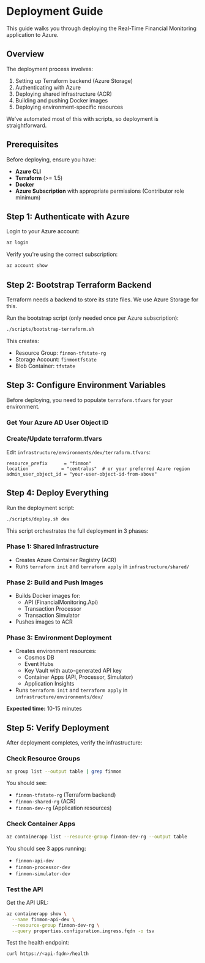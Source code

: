 # Deployment Guide

This guide walks you through deploying the Real-Time Financial Monitoring application to Azure.

## Overview

The deployment process involves:
1. Setting up Terraform backend (Azure Storage)
2. Authenticating with Azure
3. Deploying shared infrastructure (ACR)
4. Building and pushing Docker images
5. Deploying environment-specific resources

We've automated most of this with scripts, so deployment is straightforward.

## Prerequisites

Before deploying, ensure you have:

- **Azure CLI**
- **Terraform** (>= 1.5)
- **Docker**
- **Azure Subscription** with appropriate permissions (Contributor role minimum)

## Step 1: Authenticate with Azure

Login to your Azure account:

```bash
az login
```

Verify you're using the correct subscription:

```bash
az account show
```

## Step 2: Bootstrap Terraform Backend

Terraform needs a backend to store its state files. We use Azure Storage for this.

Run the bootstrap script (only needed once per Azure subscription):

```bash
./scripts/bootstrap-terraform.sh
```

This creates:
- Resource Group: `finmon-tfstate-rg`
- Storage Account: `finmontfstate`
- Blob Container: `tfstate`

## Step 3: Configure Environment Variables

Before deploying, you need to populate `terraform.tfvars` for your environment.

### Get Your Azure AD User Object ID
### Create/Update terraform.tfvars

Edit `infrastructure/environments/dev/terraform.tfvars`:

```hcl
resource_prefix      = "finmon"
location            = "centralus"  # or your preferred Azure region
admin_user_object_id = "your-user-object-id-from-above"
```

## Step 4: Deploy Everything

Run the deployment script:

```bash
./scripts/deploy.sh dev
```

This script orchestrates the full deployment in 3 phases:

### Phase 1: Shared Infrastructure
- Creates Azure Container Registry (ACR)
- Runs `terraform init` and `terraform apply` in `infrastructure/shared/`

### Phase 2: Build and Push Images
- Builds Docker images for:
  - API (FinancialMonitoring.Api)
  - Transaction Processor
  - Transaction Simulator
- Pushes images to ACR

### Phase 3: Environment Deployment
- Creates environment resources:
  - Cosmos DB
  - Event Hubs
  - Key Vault with auto-generated API key
  - Container Apps (API, Processor, Simulator)
  - Application Insights
- Runs `terraform init` and `terraform apply` in `infrastructure/environments/dev/`

**Expected time:** 10-15 minutes

## Step 5: Verify Deployment

After deployment completes, verify the infrastructure:

### Check Resource Groups

```bash
az group list --output table | grep finmon
```

You should see:
- `finmon-tfstate-rg` (Terraform backend)
- `finmon-shared-rg` (ACR)
- `finmon-dev-rg` (Application resources)

### Check Container Apps

```bash
az containerapp list --resource-group finmon-dev-rg --output table
```

You should see 3 apps running:
- `finmon-api-dev`
- `finmon-processor-dev`
- `finmon-simulator-dev`

### Test the API

Get the API URL:

```bash
az containerapp show \
  --name finmon-api-dev \
  --resource-group finmon-dev-rg \
  --query properties.configuration.ingress.fqdn -o tsv
```

Test the health endpoint:

```bash
curl https://<api-fqdn>/health
```
